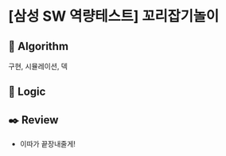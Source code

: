 # [삼성 SW 역량테스트] 꼬리잡기놀이

## :pushpin: **Algorithm**

구현, 시뮬레이션, 덱

## :round_pushpin: **Logic**

## :black_nib: **Review**

- 이따가 끝장내줄게!
